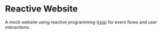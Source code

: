 # Reactive Website

A mock website using reactive programming ([rxjs](https://rxjs.dev/guide/overview)) for event flows and user interactions.
